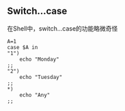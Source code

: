 ## Switch...case
在Shell中，switch...case的功能略微奇怪
```shell
A=1
case $A in
"1")
	echo "Monday"
;;
"2")
	echo "Tuesday"
;;
*)
	echo "Any"
;;
```